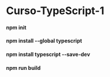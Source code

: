 # Curso-TypeScript-1
#### npm init
#### npm install --global typescript
#### npm install typescript --save-dev
#### npm run build
